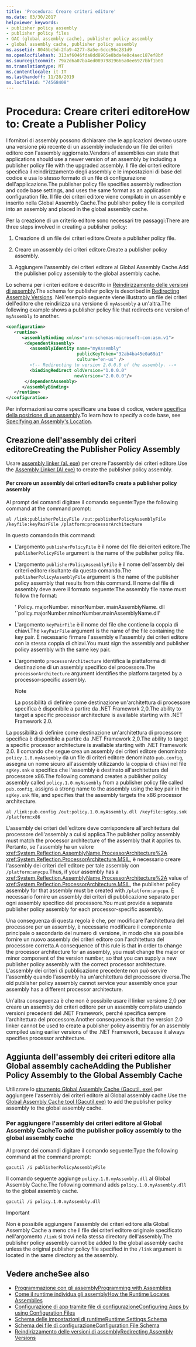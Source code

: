 ```yaml
---
title: 'Procedura: Creare criteri editore'
ms.date: 03/30/2017
helpviewer_keywords:
- publisher policy assembly
- publisher policy files
- GAC (global assembly cache), publisher policy assembly
- global assembly cache, publisher policy assembly
ms.assetid: 8046bc5d-2fa9-4277-8a5e-6dcc96c281d9
ms.openlocfilehash: 313af6046fda8dd8905e8bda4e8c4aec187ef8bf
ms.sourcegitcommit: 79a2d6a07ba4ed08979819666a0ee6927bbf1b01
ms.translationtype: MT
ms.contentlocale: it-IT
ms.lasthandoff: 11/28/2019
ms.locfileid: "74568408"
---
```

# <a name="how-to-create-a-publisher-policy"></a><span data-ttu-id="8c293-102">Procedura: Creare criteri editore</span><span class="sxs-lookup"><span data-stu-id="8c293-102">How to: Create a Publisher Policy</span></span>

<span data-ttu-id="8c293-103">I fornitori di assembly possono dichiarare che le applicazioni devono usare una versione più recente di un assembly includendo un file dei criteri editore con l'assembly aggiornato.</span><span class="sxs-lookup"><span data-stu-id="8c293-103">Vendors of assemblies can state that applications should use a newer version of an assembly by including a publisher policy file with the upgraded assembly.</span></span> <span data-ttu-id="8c293-104">Il file dei criteri editore specifica il reindirizzamento degli assembly e le impostazioni di base del codice e usa lo stesso formato di un file di configurazione dell'applicazione.</span><span class="sxs-lookup"><span data-stu-id="8c293-104">The publisher policy file specifies assembly redirection and code base settings, and uses the same format as an application configuration file.</span></span> <span data-ttu-id="8c293-105">Il file dei criteri editore viene compilato in un assembly e inserito nella Global Assembly Cache.</span><span class="sxs-lookup"><span data-stu-id="8c293-105">The publisher policy file is compiled into an assembly and placed in the global assembly cache.</span></span>

<span data-ttu-id="8c293-106">Per la creazione di un criterio editore sono necessari tre passaggi:</span><span class="sxs-lookup"><span data-stu-id="8c293-106">There are three steps involved in creating a publisher policy:</span></span>

1. <span data-ttu-id="8c293-107">Creazione di un file dei criteri editore.</span><span class="sxs-lookup"><span data-stu-id="8c293-107">Create a publisher policy file.</span></span>

2. <span data-ttu-id="8c293-108">Creare un assembly dei criteri editore.</span><span class="sxs-lookup"><span data-stu-id="8c293-108">Create a publisher policy assembly.</span></span>

3. <span data-ttu-id="8c293-109">Aggiungere l'assembly dei criteri editore al Global Assembly Cache.</span><span class="sxs-lookup"><span data-stu-id="8c293-109">Add the publisher policy assembly to the global assembly cache.</span></span>

<span data-ttu-id="8c293-110">Lo schema per i criteri editore è descritto in [Reindirizzamento delle versioni di assembly](redirect-assembly-versions.md).</span><span class="sxs-lookup"><span data-stu-id="8c293-110">The schema for publisher policy is described in [Redirecting Assembly Versions](redirect-assembly-versions.md).</span></span> <span data-ttu-id="8c293-111">Nell'esempio seguente viene illustrato un file dei criteri dell'editore che reindirizza una versione di `myAssembly` a un'altra.</span><span class="sxs-lookup"><span data-stu-id="8c293-111">The following example shows a publisher policy file that redirects one version of `myAssembly` to another.</span></span>

```xml
<configuration>
   <runtime>
      <assemblyBinding xmlns="urn:schemas-microsoft-com:asm.v1">
       <dependentAssembly>
         <assemblyIdentity name="myAssembly"
                           publicKeyToken="32ab4ba45e0a69a1"
                           culture="en-us" />
         <!-- Redirecting to version 2.0.0.0 of the assembly. -->
         <bindingRedirect oldVersion="1.0.0.0"
                          newVersion="2.0.0.0"/>
       </dependentAssembly>
      </assemblyBinding>
   </runtime>
</configuration>
```

<span data-ttu-id="8c293-112">Per informazioni su come specificare una base di codice, vedere [specifica della posizione di un assembly](specify-assembly-location.md).</span><span class="sxs-lookup"><span data-stu-id="8c293-112">To learn how to specify a code base, see [Specifying an Assembly's Location](specify-assembly-location.md).</span></span>

## <a name="creating-the-publisher-policy-assembly"></a><span data-ttu-id="8c293-113">Creazione dell'assembly dei criteri editore</span><span class="sxs-lookup"><span data-stu-id="8c293-113">Creating the Publisher Policy Assembly</span></span>

<span data-ttu-id="8c293-114">Usare [assembly linker (al. exe)](../tools/al-exe-assembly-linker.md) per creare l'assembly dei criteri editore.</span><span class="sxs-lookup"><span data-stu-id="8c293-114">Use the [Assembly Linker (Al.exe)](../tools/al-exe-assembly-linker.md) to create the publisher policy assembly.</span></span>

#### <a name="to-create-a-publisher-policy-assembly"></a><span data-ttu-id="8c293-115">Per creare un assembly dei criteri editore</span><span class="sxs-lookup"><span data-stu-id="8c293-115">To create a publisher policy assembly</span></span>

<span data-ttu-id="8c293-116">Al prompt dei comandi digitare il comando seguente:</span><span class="sxs-lookup"><span data-stu-id="8c293-116">Type the following command at the command prompt:</span></span>

```console
al /link:publisherPolicyFile /out:publisherPolicyAssemblyFile /keyfile:keyPairFile /platform:processorArchitecture
```

<span data-ttu-id="8c293-117">In questo comando:</span><span class="sxs-lookup"><span data-stu-id="8c293-117">In this command:</span></span>

- <span data-ttu-id="8c293-118">L'argomento `publisherPolicyFile` è il nome del file dei criteri editore.</span><span class="sxs-lookup"><span data-stu-id="8c293-118">The `publisherPolicyFile` argument is the name of the publisher policy file.</span></span>

- <span data-ttu-id="8c293-119">L'argomento `publisherPolicyAssemblyFile` è il nome dell'assembly dei criteri editore risultante da questo comando.</span><span class="sxs-lookup"><span data-stu-id="8c293-119">The `publisherPolicyAssemblyFile` argument is the name of the publisher policy assembly that results from this command.</span></span> <span data-ttu-id="8c293-120">Il nome del file di assembly deve avere il formato seguente:</span><span class="sxs-lookup"><span data-stu-id="8c293-120">The assembly file name must follow the format:</span></span>

  <span data-ttu-id="8c293-121">' Policy. majorNumber. minorNumber. mainAssemblyName. dll '</span><span class="sxs-lookup"><span data-stu-id="8c293-121">\`policy.majorNumber.minorNumber.mainAssemblyName.dll'</span></span>

- <span data-ttu-id="8c293-122">L'argomento `keyPairFile` è il nome del file che contiene la coppia di chiavi.</span><span class="sxs-lookup"><span data-stu-id="8c293-122">The `keyPairFile` argument is the name of the file containing the key pair.</span></span> <span data-ttu-id="8c293-123">È necessario firmare l'assembly e l'assembly dei criteri editore con la stessa coppia di chiavi.</span><span class="sxs-lookup"><span data-stu-id="8c293-123">You must sign the assembly and publisher policy assembly with the same key pair.</span></span>

- <span data-ttu-id="8c293-124">L'argomento `processorArchitecture` identifica la piattaforma di destinazione di un assembly specifico del processore.</span><span class="sxs-lookup"><span data-stu-id="8c293-124">The `processorArchitecture` argument identifies the platform targeted by a processor-specific assembly.</span></span>

  > [!NOTE]
  > <span data-ttu-id="8c293-125">La possibilità di definire come destinazione un'architettura di processore specifica è disponibile a partire da .NET Framework 2,0.</span><span class="sxs-lookup"><span data-stu-id="8c293-125">The ability to target a specific processor architecture is available starting with .NET Framework 2.0.</span></span>

<span data-ttu-id="8c293-126">La possibilità di definire come destinazione un'architettura di processore specifica è disponibile a partire da .NET Framework 2,0.</span><span class="sxs-lookup"><span data-stu-id="8c293-126">The ability to target a specific processor architecture is available starting with .NET Framework 2.0.</span></span> <span data-ttu-id="8c293-127">Il comando che segue crea un assembly dei criteri editore denominato `policy.1.0.myAssembly` da un file di criteri editore denominato `pub.config`, assegna un nome sicuro all'assembly utilizzando la coppia di chiavi nel file `sgKey.snk` e specifica che l'assembly è destinato all'architettura del processore x86.</span><span class="sxs-lookup"><span data-stu-id="8c293-127">The following command creates a publisher policy assembly called `policy.1.0.myAssembly` from a publisher policy file called `pub.config`, assigns a strong name to the assembly using the key pair in the `sgKey.snk` file, and specifies that the assembly targets the x86 processor architecture.</span></span>

```console
al /link:pub.config /out:policy.1.0.myAssembly.dll /keyfile:sgKey.snk /platform:x86
```

<span data-ttu-id="8c293-128">L'assembly dei criteri dell'editore deve corrispondere all'architettura del processore dell'assembly a cui si applica.</span><span class="sxs-lookup"><span data-stu-id="8c293-128">The publisher policy assembly must match the processor architecture of the assembly that it applies to.</span></span> <span data-ttu-id="8c293-129">Pertanto, se l'assembly ha un valore <xref:System.Reflection.AssemblyName.ProcessorArchitecture%2A> <xref:System.Reflection.ProcessorArchitecture.MSIL>, è necessario creare l'assembly dei criteri dell'editore per tale assembly con `/platform:anycpu`.</span><span class="sxs-lookup"><span data-stu-id="8c293-129">Thus, if your assembly has a <xref:System.Reflection.AssemblyName.ProcessorArchitecture%2A> value of <xref:System.Reflection.ProcessorArchitecture.MSIL>, the publisher policy assembly for that assembly must be created with `/platform:anycpu`.</span></span> <span data-ttu-id="8c293-130">È necessario fornire un assembly dei criteri di pubblicazione separato per ogni assembly specifico del processore.</span><span class="sxs-lookup"><span data-stu-id="8c293-130">You must provide a separate publisher policy assembly for each processor-specific assembly.</span></span>

<span data-ttu-id="8c293-131">Una conseguenza di questa regola è che, per modificare l'architettura del processore per un assembly, è necessario modificare il componente principale o secondario del numero di versione, in modo che sia possibile fornire un nuovo assembly dei criteri editore con l'architettura del processore corretta.</span><span class="sxs-lookup"><span data-stu-id="8c293-131">A consequence of this rule is that in order to change the processor architecture for an assembly, you must change the major or minor component of the version number, so that you can supply a new publisher policy assembly with the correct processor architecture.</span></span> <span data-ttu-id="8c293-132">L'assembly dei criteri di pubblicazione precedente non può servire l'assembly quando l'assembly ha un'architettura del processore diversa.</span><span class="sxs-lookup"><span data-stu-id="8c293-132">The old publisher policy assembly cannot service your assembly once your assembly has a different processor architecture.</span></span>

<span data-ttu-id="8c293-133">Un'altra conseguenza è che non è possibile usare il linker versione 2,0 per creare un assembly dei criteri editore per un assembly compilato usando versioni precedenti del .NET Framework, perché specifica sempre l'architettura del processore.</span><span class="sxs-lookup"><span data-stu-id="8c293-133">Another consequence is that the version 2.0 linker cannot be used to create a publisher policy assembly for an assembly compiled using earlier versions of the .NET Framework, because it always specifies processor architecture.</span></span>

## <a name="adding-the-publisher-policy-assembly-to-the-global-assembly-cache"></a><span data-ttu-id="8c293-134">Aggiunta dell'assembly dei criteri editore alla Global assembly cache</span><span class="sxs-lookup"><span data-stu-id="8c293-134">Adding the Publisher Policy Assembly to the Global Assembly Cache</span></span>

<span data-ttu-id="8c293-135">Utilizzare lo [strumento Global Assembly Cache (Gacutil. exe)](../tools/gacutil-exe-gac-tool.md) per aggiungere l'assembly dei criteri editore al Global assembly cache.</span><span class="sxs-lookup"><span data-stu-id="8c293-135">Use the [Global Assembly Cache tool (Gacutil.exe)](../tools/gacutil-exe-gac-tool.md) to add the publisher policy assembly to the global assembly cache.</span></span>

### <a name="to-add-the-publisher-policy-assembly-to-the-global-assembly-cache"></a><span data-ttu-id="8c293-136">Per aggiungere l'assembly dei criteri editore al Global Assembly Cache</span><span class="sxs-lookup"><span data-stu-id="8c293-136">To add the publisher policy assembly to the global assembly cache</span></span>

<span data-ttu-id="8c293-137">Al prompt dei comandi digitare il comando seguente:</span><span class="sxs-lookup"><span data-stu-id="8c293-137">Type the following command at the command prompt:</span></span>

```console
gacutil /i publisherPolicyAssemblyFile
```

<span data-ttu-id="8c293-138">Il comando seguente aggiunge `policy.1.0.myAssembly.dll` al Global Assembly Cache.</span><span class="sxs-lookup"><span data-stu-id="8c293-138">The following command adds `policy.1.0.myAssembly.dll` to the global assembly cache.</span></span>

```console
gacutil /i policy.1.0.myAssembly.dll
```

> [!IMPORTANT]
> <span data-ttu-id="8c293-139">Non è possibile aggiungere l'assembly dei criteri editore alla Global Assembly Cache a meno che il file dei criteri editore originale specificato nell'argomento `/link` si trovi nella stessa directory dell'assembly.</span><span class="sxs-lookup"><span data-stu-id="8c293-139">The publisher policy assembly cannot be added to the global assembly cache unless the original publisher policy file specified in the `/link` argument is located in the same directory as the assembly.</span></span>

## <a name="see-also"></a><span data-ttu-id="8c293-140">Vedere anche</span><span class="sxs-lookup"><span data-stu-id="8c293-140">See also</span></span>

- [<span data-ttu-id="8c293-141">Programmazione con gli assembly</span><span class="sxs-lookup"><span data-stu-id="8c293-141">Programming with Assemblies</span></span>](../../standard/assembly/program.md)
- [<span data-ttu-id="8c293-142">Come il runtime individua gli assembly</span><span class="sxs-lookup"><span data-stu-id="8c293-142">How the Runtime Locates Assemblies</span></span>](../deployment/how-the-runtime-locates-assemblies.md)
- [<span data-ttu-id="8c293-143">Configurazione di app tramite file di configurazione</span><span class="sxs-lookup"><span data-stu-id="8c293-143">Configuring Apps by using Configuration Files</span></span>](index.md)
- [<span data-ttu-id="8c293-144">Schema delle impostazioni di runtime</span><span class="sxs-lookup"><span data-stu-id="8c293-144">Runtime Settings Schema</span></span>](./file-schema/runtime/index.md)
- [<span data-ttu-id="8c293-145">Schema dei file di configurazione</span><span class="sxs-lookup"><span data-stu-id="8c293-145">Configuration File Schema</span></span>](./file-schema/index.md)
- [<span data-ttu-id="8c293-146">Reindirizzamento delle versioni di assembly</span><span class="sxs-lookup"><span data-stu-id="8c293-146">Redirecting Assembly Versions</span></span>](redirect-assembly-versions.md)
